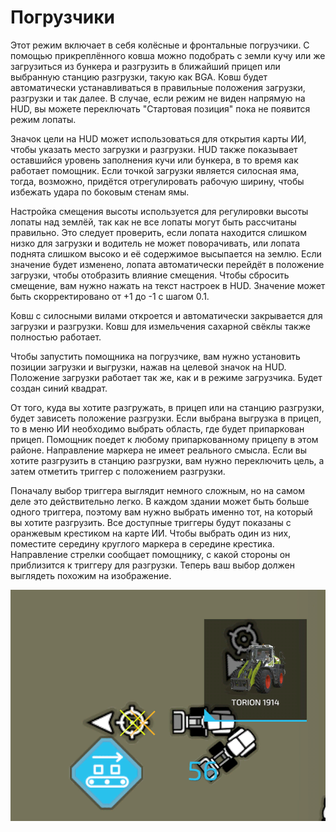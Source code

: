 # Погрузчики


Этот режим включает в себя колёсные и фронтальные погрузчики. 
С помощью прикреплённого ковша можно подобрать с земли кучу или же загрузиться из бункера и 
разгрузить в ближайший прицеп или выбранную станцию разгрузки, такую как BGA.
Ковш будет автоматически устанавливаться в правильные положения загрузки, разгрузки и так далее.
В случае, если режим не виден напрямую на HUD, вы можете переключать "Стартовая позиция" пока не появится режим лопаты.

Значок цели на HUD может использоваться для открытия карты ИИ, чтобы указать место загрузки и разгрузки.
HUD также показывает оставшийся уровень заполнения кучи или бункера, в то время как работает помощник.
Если точкой загрузки является силосная яма, тогда, возможно, придётся отрегулировать рабочую ширину, чтобы избежать удара по боковым стенам ямы.

Настройка смещения высоты используется для регулировки высоты лопаты над землёй, так как не все лопаты могут быть рассчитаны правильно.
Это следует проверить, если лопата находится слишком низко для загрузки и водитель не может поворачивать, или лопата поднята слишком высоко и её содержимое высыпается на землю.
Если значение будет изменено, лопата автоматически перейдёт в положение загрузки, чтобы отобразить влияние смещения.
Чтобы сбросить смещение, вам нужно нажать на текст настроек в HUD. Значение может быть скорректировано от +1 до -1 с шагом 0.1.

Ковш с силосными вилами откроется и автоматически закрывается для загрузки и разгрузки.
Ковш для измельчения сахарной свёклы также полностью работает.



Чтобы запустить помощника на погрузчике, вам нужно установить позиции загрузки и выгрузки, нажав на целевой значок на HUD.
Положение загрузки работает так же, как и в режиме загрузчика. Будет создан синий квадрат.

От того, куда вы хотите разгружать, в прицеп или на станцию разгрузки, будет зависеть положение разгрузки.
Если выбрана выгрузка в прицеп, то в меню ИИ необходимо выбрать область, где будет припаркован прицеп.
Помощник поедет к любому припаркованному прицепу в этом районе. Направление маркера не имеет реального смысла.
Если вы хотите разгрузить в станцию разгрузки, вам нужно переключить цель, а затем отметить триггер с положением разгрузки.



Поначалу выбор триггера выглядит немного сложным, но на самом деле это действительно легко.
В каждом здании может быть больше одного триггера, поэтому вам нужно выбрать именно тот, на который вы хотите разгрузить.
Все доступные триггеры будут показаны с оранжевым крестиком на карте ИИ.
Чтобы выбрать один из них, поместите середину круглого маркера в середине крестика.
Направление стрелки сообщает помощнику, с какой стороны он приблизится к триггеру для разгрузки.
Теперь ваш выбор должен выглядеть похожим на изображение.


![Image](assets/images/shovelloadertrigger_0_0_830_610.png)

